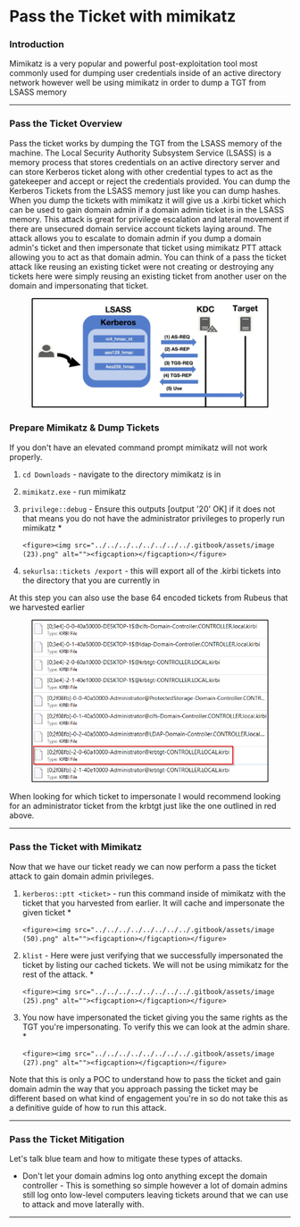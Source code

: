 # Pass the Ticket with mimikatz

### **Introduction**

Mimikatz is a very popular and powerful post-exploitation tool most commonly used for dumping user credentials inside of an active directory network however well be using mimikatz in order to dump a TGT from LSASS memory

***

### **Pass the Ticket Overview**

Pass the ticket works by dumping the TGT from the LSASS memory of the machine. The Local Security Authority Subsystem Service (LSASS) is a memory process that stores credentials on an active directory server and can store Kerberos ticket along with other credential types to act as the gatekeeper and accept or reject the credentials provided. You can dump the Kerberos Tickets from the LSASS memory just like you can dump hashes. When you dump the tickets with mimikatz it will give us a .kirbi ticket which can be used to gain domain admin if a domain admin ticket is in the LSASS memory. This attack is great for privilege escalation and lateral movement if there are unsecured domain service account tickets laying around. The attack allows you to escalate to domain admin if you dump a domain admin's ticket and then impersonate that ticket using mimikatz PTT attack allowing you to act as that domain admin. You can think of a pass the ticket attack like reusing an existing ticket were not creating or destroying any tickets here were simply reusing an existing ticket from another user on the domain and impersonating that ticket.&#x20;

<figure><img src="../../../../../../../../.gitbook/assets/image (32).png" alt=""><figcaption></figcaption></figure>

### **Prepare Mimikatz & Dump Tickets**

If you don't have an elevated command prompt mimikatz will not work properly.

1. `cd Downloads` - navigate to the directory mimikatz is in
2. `mimikatz.exe` - run mimikatz
3. `privilege::debug` - Ensure this outputs \[output '20' OK] if it does not that means you do not have the administrator privileges to properly run mimikatz&#x20;
   *

       <figure><img src="../../../../../../../../.gitbook/assets/image (23).png" alt=""><figcaption></figcaption></figure>
4. `sekurlsa::tickets /export` - this will export all of the .kirbi tickets into the directory that you are currently in

At this step you can also use the base 64 encoded tickets from Rubeus that we harvested earlier

<figure><img src="../../../../../../../../.gitbook/assets/image (31).png" alt=""><figcaption></figcaption></figure>

When looking for which ticket to impersonate I would recommend looking for an administrator ticket from the krbtgt just like the one outlined in red above.

***

### **Pass the Ticket with Mimikatz**

Now that we have our ticket ready we can now perform a pass the ticket attack to gain domain admin privileges.

1. `kerberos::ptt <ticket>` - run this command inside of mimikatz with the ticket that you harvested from earlier. It will cache and impersonate the given ticket&#x20;
   *

       <figure><img src="../../../../../../../../.gitbook/assets/image (50).png" alt=""><figcaption></figcaption></figure>
2. `klist` - Here were just verifying that we successfully impersonated the ticket by listing our cached tickets. We will not be using mimikatz for the rest of the attack.&#x20;
   *

       <figure><img src="../../../../../../../../.gitbook/assets/image (25).png" alt=""><figcaption></figcaption></figure>
3. You now have impersonated the ticket giving you the same rights as the TGT you're impersonating. To verify this we can look at the admin share.&#x20;
   *

       <figure><img src="../../../../../../../../.gitbook/assets/image (27).png" alt=""><figcaption></figcaption></figure>

Note that this is only a POC to understand how to pass the ticket and gain domain admin the way that you approach passing the ticket may be different based on what kind of engagement you're in so do not take this as a definitive guide of how to run this attack.

***

### **Pass the Ticket Mitigation**

Let's talk blue team and how to mitigate these types of attacks.

* Don't let your domain admins log onto anything except the domain controller - This is something so simple however a lot of domain admins still log onto low-level computers leaving tickets around that we can use to attack and move laterally with.

***
